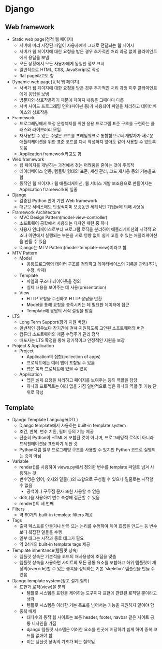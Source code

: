 # Django

## Web framework

- Static web page(정적 웹 페이지)
  - 서버에 미리 저장된 파일이 사용자에게 그대로 전달되는 웹 페이지
  - 서버가 웹 페이지에 대한 요청을 받은 경우 추가적인 처리 과정 없이 클라이언트에게 응답을 보냄
  - 모든 상황에서 모든 사용자에게 동일한 정보 표시
  - 일반적으로 HTML, CSS, JavaScript로 작성
  - flat page라고도 함
- Dynamic web page(동적 웹 페이지)
  - 서버가 웹 페이지에 대한 요청을 받은 경우 추가적인 처리 과정 이후 클라이언트에게 응답을 보냄
  - 방문자와 상호작용하기 때문에 페이지 내용은 그때마다 다름
  - 서버 사이드 프로그래밍 언어(파이썬 등)가 사용되어 파일을 처리하고 데이터베이스와 상호작용
- Framework
  - 프로그래밍에서 특정 운영체제를 위한 응용 프로그램 표준 구조를 구현하는 클래스와 라이브러리 모임
  - 재사용할 수 있는 수많은 코드를 프레임워크로 통합함으로써 개발자가 새로운 애플리케이션을 위한 표준 코드를 다시 작성하지 않아도 같이 사용할 수 있도록 도움
  - Application framework라고도 함
- Web framework
  - 웹 페이지를 개발하는 과정에서 겪는 어려움을 줄이는 것이 주목적
  - 데이터베이스 연동, 템플릿 형태의 표준, 세션 관리, 코드 재사용 등의 기능을포함
  - 동적인 웹 페이지나 웹 애플리케이션, 웹 서비스 개발 보조용으로 만들어지는 Application framework의 일종
- Django
  - 검증된 Python 언어 기반 Web framework
  - 대규모 서비스에도 안정적이며 오랫동안 세계적인 기업들에 의해 사용됨
- Framework Architecture
  - MVC Design Pattern(model-view-controller)
  - 소프트웨어 공학에서 사용되는 디자인 패턴 중 하나
  - 사용자 인터페이스로부터 프로그램 로직을 분리하여 애플리케이션의 시각적 요소나 이면에서 실행되는 부분을 서로 영향 없이 쉽게 고칠 수 있는 애플리케이션을 만들 수 있음
  - Django는 MTV Pattern(model-template-view)이라고 함
- MTV Pattern
  - Model
    - 응용프로그램의 데이터 구조를 정의하고 데이터베이스의 기록을 관리(추가, 수정, 삭제)
  - Template
    - 파일의 구조나 레이아웃을 정의
    - 실제 내용을 보여주는 데 사용(presentation)
  - View
    - HTTP 요청을 수신하고 HTTP 응답을 반환
    - Model을 통해 요청을 충족시키는 데 필요한 데이터에 접근
    - Template에 응답의 서식 설정을 맡김
- LTS
  - Long Term Support(장기 지원 버전)
  - 일반적인 경우보다 장기간에 걸쳐 지원하도록 고안된 소프트웨어의 버전
  - 컴퓨터 소프트웨어의 제품 수명주기 관리 정책
  - 배포자는 LTS 확정을 통해 장기적이고 안정적인 지원을 보장
- Project & Application
  - Project
    - Application의 집합(collection of apps)
    - 프로젝트에는 여러 앱이 포함될 수 있음
    - 앱은 여러 프로젝트에 있을 수 있음
  - Application
    - 앱은 실제 요청을 처리하고 페이지를 보여주는 등의 역할을 담당
    - 하나의 프로젝트는 여러 앱을 가짐 일반적으로 앱은 하나의 역할 및 기능 단위로 작성



## Template

- Django Template Language(DTL)
  - Django template에서 사용하는 built-in template system
  - 조건, 반복, 변수 치환, 필터 등의 기능 제공
  - 단순히 Python이 HTML에 포함된 것이 아니며, 프로그래밍적 로직이 아니라 프레젠테이션을 표현하기 위한 것
  - Python처럼 일부 프로그래밍 구조를 사용할 수 있지만 Python 코드로 실행되는 것이 아님
- Variable
  - render()를 사용하여 views.py에서 정의한 변수를 template 파일로 넘겨 사용하는 것
  - 변수명은 영어, 숫자와 밑줄(_)의 조합으로 구성될 수 있으나 밑줄로는 시작할 수 없음
    - 공백이나 구두점 문자 또한 사용할 수 없음
  - dot(.)을 사용하여 변수 속성에 접근할 수 있음
  - render()의 세 번째
- Filters
  - 약 60개의 built-in template filters 제공
- Tags
  - 출력 텍스트를 만들거나 반복 또는 논리를 수행하여 제어 흐름을 만드는 등 변수보다 복잡한 일들을 수행
  - 일부 태그는 시작과 종료 태그가 필요
  - 약 24개의 built-in template tags 제공
- Template inheritance(템플릿 상속)
  - 템플릿 상속은 기본적을 코드의 재사용성에 초점을 맞춤
  - 템플릿 상속을 사용하면 사이트의 모든 공통 요소를 포함하고 하위 템플릿이 재정의(override)할 수 있는 블록을 정의하는 기본 'skeleton' 템플릿을 만들 수 있음
- Django template system(장고 설계 철학)
  - 표현과 로직(view)을 분리
    - 템플릿 시스템은 표현을 제어하는 도구이자 표현에 관련된 로직일 뿐이라고 생각
    - 템플릿 시스템은 이러한 기본 목표를 넘어서는 기능을 지원하지 말아야 함
  - 중복 배제
    - 대다수의 동적 웹 사이트는 보통 header, footer, navbar 같은 사이트 공통 디자인을 가짐
    - django 템플릿 시스템은 이러한 요소를 한곳에 저장하기 쉽게 하여 중복 코드를 없애야 함
    - 이는 템플릿 상속의 기초가 되는 철학임